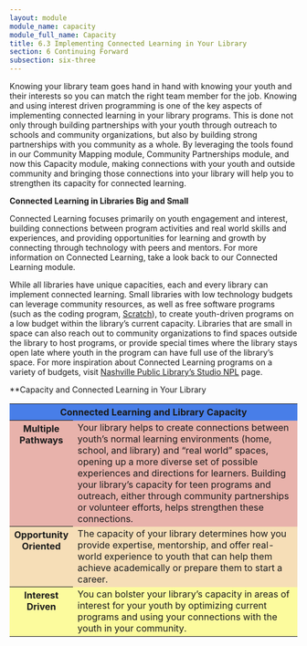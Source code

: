 ```yaml
---
layout: module
module_name: capacity
module_full_name: Capacity
title: 6.3 Implementing Connected Learning in Your Library
section: 6 Continuing Forward
subsection: six-three
---
```


Knowing your library team goes hand in hand with knowing your youth and their interests so you can match the right team member for the job. Knowing and using interest driven programming is one of the key aspects of implementing connected learning in your library programs. This is done not only through building partnerships with your youth through outreach to schools and community organizations, but also by building strong partnerships with you community as a whole. By leveraging the tools found in our Community Mapping module, Community Partnerships module, and now this Capacity module, making connections with your youth and outside community and bringing those connections into your library will help you to strengthen its capacity for connected learning. 

**Connected Learning in Libraries Big and Small**

Connected Learning focuses primarily on youth engagement and interest, building connections between program activities and real world skills and experiences, and providing opportunities for learning and growth by connecting through technology with peers and mentors. For more information on Connected Learning, take a look back to our Connected Learning module. 

While all libraries have unique capacities, each and every library can implement connected learning. Small libraries with low technology budgets can leverage community resources, as well as free software programs (such as the coding program, <a href="https://scratch.mit.edu/">Scratch</a>), to create youth-driven programs on a low budget within the library’s current capacity. Libraries that are small in space can also reach out to community organizations to find spaces outside the library to host programs, or provide special times where the library stays open late where youth in the program can have full use of the library’s space. For more inspiration about Connected Learning programs on a variety of budgets, visit <a href="http://nashvillepubliclibrary.org/studionpl/">Nashville Public Library’s Studio NPL</a> page. 

**Capacity and Connected Learning in Your Library 

<table>
  <tr><th colspan="2" bgcolor="#487EE8">Connected Learning and Library Capacity</th></tr>
  <tr><th bgcolor="#E8B2AB" valign="top" width="20%"><b>Multiple Pathways</b></th><td bgcolor="#E8B2AB">Your library helps to create connections between youth’s normal learning environments (home, school, and library) and “real world” spaces, opening up a more diverse set of possible experiences and directions for learners. Building your library’s capacity for teen programs and outreach, either through community partnerships or volunteer efforts, helps strengthen these connections.</td></tr>
  <tr><th bgcolor="#F6DEB7" valign="top" width="20%"><b>Opportunity Oriented</b></th><td bgcolor="#F6DEB7">The capacity of your library determines how you provide expertise, mentorship, and offer real-world experience to youth that can help them achieve academically or prepare them to start a career.</td></tr>
  <tr><th bgcolor="#FCFB9D" valign="top" width="20%">Interest Driven</th><td bgcolor="#FCFB9D">You can bolster your library’s capacity in areas of interest for your youth by optimizing current programs and using your connections with the youth in your community.</td></tr>
